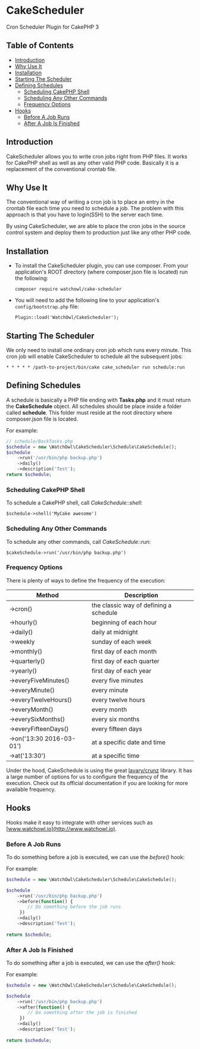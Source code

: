 # CakeScheduler
Cron Scheduler Plugin for CakePHP 3

## Table of Contents  
- [Introduction](#installation)
- [Why Use It](#why-use-it)
- [Installation](#installation)
- [Starting The Scheduler](#starting-the-scheduler)
- [Defining Schedules](#defining-schedules)
    - [Scheduling CakePHP Shell](#scheduling-cakephp-shell)
    - [Scheduling Any Other Commands](#scheduling-any-other-commands)
    - [Frequency Options](#frequency-options)
- [Hooks](#hooks)
    - [Before A Job Runs](#before-a-job-runs)
    - [After A Job Is Finished](#after-a-job-is-finished)
		
## Introduction 
CakeScheduler allows you to write cron jobs right from PHP files. 
It works for CakePHP shell as well as any other valid PHP code. 
Basically it is a replacement of the conventional crontab file. 

## Why Use It
The conventional way of writing a cron job is to place an entry in the crontab file each time you 
need to schedule a job. The problem with this approach is that you have to login(SSH) to the server 
each time. 

By using CakeScheduler, we are able to place the cron jobs in the source control system and deploy 
them to production just like any other PHP code.  

## Installation

+ To install the CakeScheduler plugin, you can use composer. From your application's ROOT directory (where composer.json file is located) run the following:

    ```composer require watchowl/cake-scheduler```

+ You will need to add the following line to your application's `config/bootstrap.php` file:

    ```Plugin::load('WatchOwl/CakeScheduler');```

    
## Starting The Scheduler

We only need to install one ordinary cron job which runs every minute.
This cron job will enable CakeScheduler to schedule all the subsequent jobs:

```* * * * * /path-to-project/bin/cake cake_scheduler run schedule:run```

## Defining Schedules
A schedule is basically a PHP file ending with **Tasks.php** and it must return the **CakeSchedule** object.
All schedules should be place inside a folder called **schedule**. This folder must reside at the root directory 
where composer.json file is located.

For example:
```php
// schedule/BackTasks.php
$schedule = new \WatchOwl\CakeScheduler\Schedule\CakeSchedule();
$schedule
    ->run('/usr/bin/php backup.php')
    ->daily()
    ->description('Test');
return $schedule;
```

### Scheduling CakePHP Shell
To schedule a CakePHP shell, call *CakeSchedule::shell*:

```$schedule->shell('MyCake awesome')```

### Scheduling Any Other Commands
To schedule any other commands, call *CakeSchedule::run*:

```$cakeSchedule->run('/usr/bin/php backup.php')```

### Frequency Options

There is plenty of ways to define the frequency of the execution:


| Method        |   	Description |
|---            |       ---     |
| ->cron()        |  the classic way of defining a schedule |
| ->hourly()      |  beginning of each hour|
| ->daily()   	|  daily at midnight|
| ->weekly    	|  sunday of each week	|
| ->monthly()   	|  first day of each month	|
| ->quarterly()   |  first day of each quarter	|
| ->yearly()   	|  first day of each year	|
| ->everyFiveMinutes() |    every five minutes      |
| ->everyMinute()     |   every minute        |
| ->everyTwelveHours() |   every twelve hours       |
| ->everyMonth()    | every month          |
| ->everySixMonths()  |  every six months          |
| ->everyFifteenDays()    |  every fifteen days        |
| ->on('13:30 2016-03-01') | at a specific date and time |
| ->at('13:30') | at a specific time |


Under the hood, CakeSchedule is using the great 
[lavary/crunz](https://github.com/lavary/crunz#frequency-of-execution) library.
It has a large number of options for us to configure the frequency of the execution.
Check out its official documentation if you are looking for more available frequency.   

## Hooks
Hooks make it easy to integrate with other services such as [www.watchowl.io](http://www.watchowl.io). 

### Before A Job Runs
To do something before a job is executed, we can use the *before()* hook:

For example:

```php
$schedule = new \WatchOwl\CakeScheduler\Schedule\CakeSchedule();

$schedule
    ->run('/usr/bin/php backup.php')
    ->before(function() { 
        // Do something before the job runs
     })
    ->daily()
    ->description('Test');
    
return $schedule;
```

### After A Job Is Finished
To do something after a job is executed, we can use the *after()* hook:

For example:

```php
$schedule = new \WatchOwl\CakeScheduler\Schedule\CakeSchedule();

$schedule
    ->run('/usr/bin/php backup.php')
    ->after(function() { 
        // Do something after the job is finished
     })
    ->daily()
    ->description('Test');
    
return $schedule;
```


